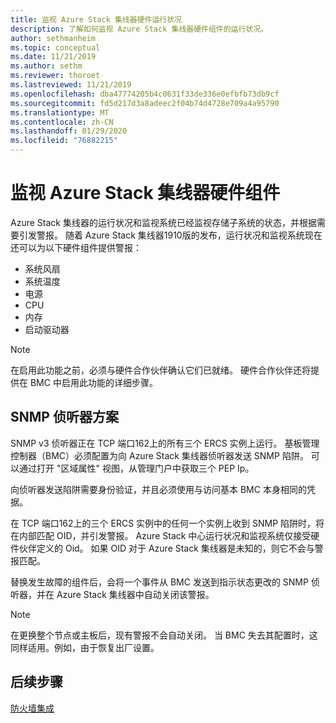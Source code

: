 ```yaml
---
title: 监视 Azure Stack 集线器硬件运行状况
description: 了解如何监视 Azure Stack 集线器硬件组件的运行状况。
author: sethmanheim
ms.topic: conceptual
ms.date: 11/21/2019
ms.author: sethm
ms.reviewer: thoroet
ms.lastreviewed: 11/21/2019
ms.openlocfilehash: dba47774205b4c0631f33de336e0efbfb73db9cf
ms.sourcegitcommit: fd5d217d3a8adeec2f04b74d4728e709a4a95790
ms.translationtype: MT
ms.contentlocale: zh-CN
ms.lasthandoff: 01/29/2020
ms.locfileid: "76882215"
---
```

# <a name="monitor-azure-stack-hub-hardware-components"></a>监视 Azure Stack 集线器硬件组件

Azure Stack 集线器的运行状况和监视系统已经监视存储子系统的状态，并根据需要引发警报。 随着 Azure Stack 集线器1910版的发布，运行状况和监视系统现在还可以为以下硬件组件提供警报：

- 系统风扇
- 系统温度
- 电源
- CPU
- 内存
- 启动驱动器

> [!NOTE]
> 在启用此功能之前，必须与硬件合作伙伴确认它们已就绪。 硬件合作伙伴还将提供在 BMC 中启用此功能的详细步骤。

## <a name="snmp-listener-scenario"></a>SNMP 侦听器方案

SNMP v3 侦听器正在 TCP 端口162上的所有三个 ERCS 实例上运行。 基板管理控制器（BMC）必须配置为向 Azure Stack 集线器侦听器发送 SNMP 陷阱。 可以通过打开 "区域属性" 视图，从管理门户中获取三个 PEP Ip。

向侦听器发送陷阱需要身份验证，并且必须使用与访问基本 BMC 本身相同的凭据。

在 TCP 端口162上的三个 ERCS 实例中的任何一个实例上收到 SNMP 陷阱时，将在内部匹配 OID，并引发警报。 Azure Stack 中心运行状况和监视系统仅接受硬件伙伴定义的 Oid。 如果 OID 对于 Azure Stack 集线器是未知的，则它不会与警报匹配。

替换发生故障的组件后，会将一个事件从 BMC 发送到指示状态更改的 SNMP 侦听器，并在 Azure Stack 集线器中自动关闭该警报。

> [!NOTE]
> 在更换整个节点或主板后，现有警报不会自动关闭。 当 BMC 失去其配置时，这同样适用。例如，由于恢复出厂设置。

## <a name="next-steps"></a>后续步骤

[防火墙集成](azure-stack-firewall.md)
